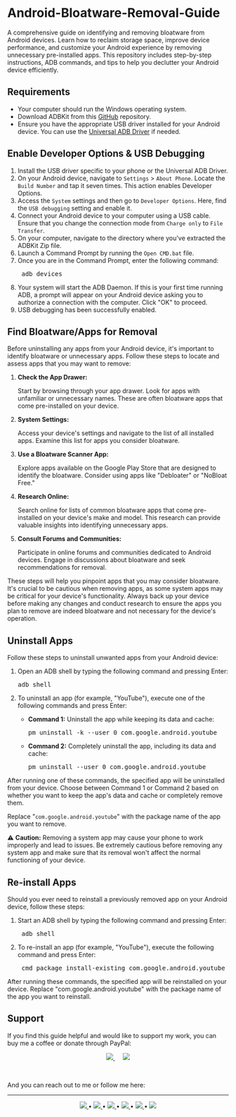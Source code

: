 # Android-Bloatware-Removal-Guide
A comprehensive guide on identifying and removing bloatware from Android devices. Learn how to reclaim storage space, improve device performance, and customize your Android experience by removing unnecessary pre-installed apps. This repository includes step-by-step instructions, ADB commands, and tips to help you declutter your Android device efficiently.

<!-- Requirements -->
<h2>Requirements</h2>
<ul>
    <li>Your computer should run the Windows operating system.</li>
    <li>Download ADBKit from this <a href="https://github.com/K3V1991/ADBKit">GitHub</a> repository.</li>
    <li>Ensure you have the appropriate USB driver installed for your Android device. You can use the <a href="https://adb.clockworkmod.com/">Universal ADB Driver</a> if needed.</li>
</ul>

<!-- Enable Developer Options & USB Debugging -->
<h2>Enable Developer Options & USB Debugging</h2>
<ol>
    <li>Install the USB driver specific to your phone or the Universal ADB Driver.</li>
    <li>On your Android device, navigate to <code>Settings</code> > <code>About Phone</code>. Locate the <code>Build Number</code> and tap it seven times. This action enables Developer Options.</li>
    <li>Access the <code>System</code> settings and then go to <code>Developer Options</code>. Here, find the <code>USB debugging</code> setting and enable it.</li>
    <li>Connect your Android device to your computer using a USB cable. Ensure that you change the connection mode from <code>Charge only</code> to <code>File Transfer</code>.</li>
    <li>On your computer, navigate to the directory where you've extracted the ADBKit Zip file.</li>
    <li>Launch a Command Prompt by running the <code>Open CMD.bat</code> file.</li>
    <li>Once you are in the Command Prompt, enter the following command:</li>
    <pre> adb devices </pre>
    <li>Your system will start the ADB Daemon. If this is your first time running ADB, a prompt will appear on your Android device asking you to authorize a connection with the computer. Click "OK" to proceed.</li>
    <li>USB debugging has been successfully enabled.</li>
</ol>

<!-- Find Bloatware/Apps for Removal -->
<h2>Find Bloatware/Apps for Removal</h2>

<p>Before uninstalling any apps from your Android device, it's important to identify bloatware or unnecessary apps. Follow these steps to locate and assess apps that you may want to remove:</p>

<ol>
    <li>
        <strong>Check the App Drawer:</strong>
        <p>Start by browsing through your app drawer. Look for apps with unfamiliar or unnecessary names. These are often bloatware apps that come pre-installed on your device.</p>
    </li>
    <li>
        <strong>System Settings:</strong>
        <p>Access your device's settings and navigate to the list of all installed apps. Examine this list for apps you consider bloatware.</p>
    </li>
    <li>
        <strong>Use a Bloatware Scanner App:</strong>
        <p>Explore apps available on the Google Play Store that are designed to identify the bloatware. Consider using apps like "Debloater" or "NoBloat Free."</p>
    </li>
    <li>
        <strong>Research Online:</strong>
        <p>Search online for lists of common bloatware apps that come pre-installed on your device's make and model. This research can provide valuable insights into identifying unnecessary apps.</p>
    </li>
    <li>
        <strong>Consult Forums and Communities:</strong>
        <p>Participate in online forums and communities dedicated to Android devices. Engage in discussions about bloatware and seek recommendations for removal.</p>
    </li>
</ol>

<p>These steps will help you pinpoint apps that you may consider bloatware. It's crucial to be cautious when removing apps, as some system apps may be critical for your device's functionality. Always back up your device before making any changes and conduct research to ensure the apps you plan to remove are indeed bloatware and not necessary for the device's operation.</p>


<!-- Uninstall Apps -->
<h2>Uninstall Apps</h2>

<p>Follow these steps to uninstall unwanted apps from your Android device:</p>

<ol>
    <li>
        <p>Open an ADB shell by typing the following command and pressing Enter:</p>
        <pre>adb shell</pre>
    </li>
    <li>
        <p>To uninstall an app (for example, "YouTube"), execute one of the following commands and press Enter:</p>
        <ul>
            <li>
                <p><strong>Command 1:</strong> Uninstall the app while keeping its data and cache:</p>
                <pre>pm uninstall -k --user 0 com.google.android.youtube</pre>
            </li>
            <li>
                <p><strong>Command 2:</strong> Completely uninstall the app, including its data and cache:</p>
                <pre>pm uninstall --user 0 com.google.android.youtube</pre>
            </li>
        </ul>
    </li>
</ol>

<p>After running one of these commands, the specified app will be uninstalled from your device. Choose between Command 1 or Command 2 based on whether you want to keep the app's data and cache or completely remove them.</p>


<p>Replace "<code>com.google.android.youtube</code>" with the package name of the app you want to remove.</p>

<!-- Caution Message -->
<div class="caution-message">
    <p>⚠️ <strong>Caution:</strong> Removing a system app may cause your phone to work improperly and lead to issues. Be extremely cautious before removing any system app and make sure that its removal won't affect the normal functioning of your device.</p>
</div>

<!-- Re-install Apps -->
<h2>Re-install Apps</h2>

<p>Should you ever need to reinstall a previously removed app on your Android device, follow these steps:</p>

<ol>
    <li>
        <p>Start an ADB shell by typing the following command and pressing Enter:</p>
        <pre> adb shell </pre>
    </li>
    <li>
        <p>To re-install an app (for example, "YouTube"), execute the following command and press Enter:</p>
        <pre> cmd package install-existing com.google.android.youtube </pre>
    </li>
</ol>

<p>After running these commands, the specified app will be reinstalled on your device. Replace "com.google.android.youtube" with the package name of the app you want to reinstall.</p>


<!-- Support -->
<h2>Support</h2>
<p>If you find this guide helpful and would like to support my work, you can buy me a coffee or donate through PayPal:</p>
<p align="center">
    <a href="https://www.buymeacoffee.com/smaxiso" alt="Buy Me a Coffee">
        <img src="https://img.shields.io/badge/Buy%20Me%20a%20Coffee-ffdd00?style=for-the-badge&logo=buy-me-a-coffee&logoColor=black">
    </a>
    &emsp;
    <a href="https://paypal.me/sumitrjk?country.x=IN&locale.x=en_GB" alt="PayPal">
        <img src="https://img.shields.io/badge/PayPal-00457C?style=for-the-badge&logo=paypal&logoColor=white">
    </a>
</p>
<br />
<p>And you can reach out to me or follow me here:</p>
<hr />
<!-- Social Media Links -->
<p align="center">
    <a href="https://facebook.com/smaxiso" alt="Facebook">
        <img src="https://img.shields.io/badge/Facebook-%231877F2.svg?style=for-the-badge&logo=Facebook&logoColor=white">
    </a> &bull;
    <a href="https://instagram.com/smaxiso" alt="Instagram">
        <img src="https://img.shields.io/badge/Instagram-%23E4405F.svg?style=for-the-badge&logo=Instagram&logoColor=white">
    </a> &bull;
    <a href="https://twitter.com/smaxiso" alt="Twitter">
        <img src="https://img.shields.io/badge/Twitter-%231DA1F2.svg?style=for-the-badge&logo=Twitter&logoColor=white">
    </a> &bull;
    <a href="https://snapchat.com/add/smaxiso" alt="Snapchat">
        <img src="https://img.shields.io/badge/Snapchat-%23FFFC00.svg?style=for-the-badge&logo=Snapchat&logoColor=white">
    </a> &bull;
    <a href="https://github.com/smaxiso" alt="GitHub">
        <img src="https://img.shields.io/badge/github-121013?style=for-the-badge&logo=github&logoColor=white">
    </a> &bull;
    <a href="https://smaxiso.medium.com" alt="Medium">
        <img src="https://img.shields.io/badge/Medium-12100E?style=for-the-badge&logo=medium&logoColor=white">
    </a>
</p>

